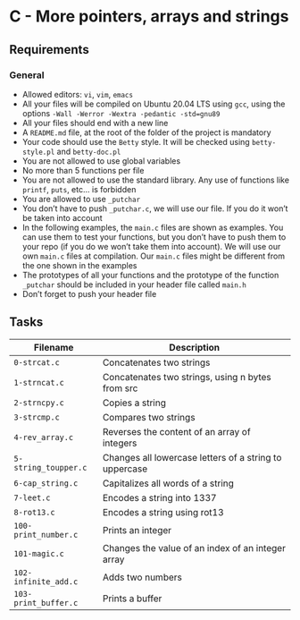 # C - More pointers, arrays and strings
## Requirements
### General
- Allowed editors: `vi`, `vim`, `emacs`
- All your files will be compiled on Ubuntu 20.04 LTS using `gcc`, using the options `-Wall -Werror -Wextra -pedantic -std=gnu89`
- All your files should end with a new line
- A `README.md` file, at the root of the folder of the project is mandatory
- Your code should use the `Betty` style. It will be checked using `betty-style.pl` and `betty-doc.pl`
- You are not allowed to use global variables
- No more than 5 functions per file
- You are not allowed to use the standard library. Any use of functions like `printf`, `puts`, etc… is forbidden
- You are allowed to use `_putchar`
- You don’t have to push `_putchar.c`, we will use our file. If you do it won’t be taken into account
- In the following examples, the `main.c` files are shown as examples. You can use them to test your functions, but you don’t have to push them to your repo (if you do we won’t take them into account). We will use our own `main.c` files at compilation. Our `main.c` files might be different from the one shown in the examples
- The prototypes of all your functions and the prototype of the function `_putchar` should be included in your header file called `main.h`
- Don’t forget to push your header file

## Tasks

| Filename | Description |
| -------- | ----------- |
| `0-strcat.c`	| Concatenates two strings |
| `1-strncat.c`	| Concatenates two strings, using n bytes from src |
| `2-strncpy.c`	| Copies a string |
| `3-strcmp.c`	| Compares two strings |
| `4-rev_array.c`| Reverses the content of an array of integers |
| `5-string_toupper.c`	| Changes all lowercase letters of a string to uppercase |
| `6-cap_string.c`	| Capitalizes all words of a string |
| `7-leet.c`	| Encodes a string into 1337 |
| `8-rot13.c`	| Encodes a string using rot13 |
| `100-print_number.c`	| Prints an integer |
| `101-magic.c`	| Changes the value of an index of an integer array |
| `102-infinite_add.c`	| Adds two numbers |
| `103-print_buffer.c`	| Prints a buffer |
